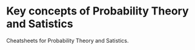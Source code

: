 # Key concepts of Probability Theory and Satistics

Cheatsheets for Probability Theory and Satistics.

<!-- - []() by []() ( _:movie_camera:_ ) -->
